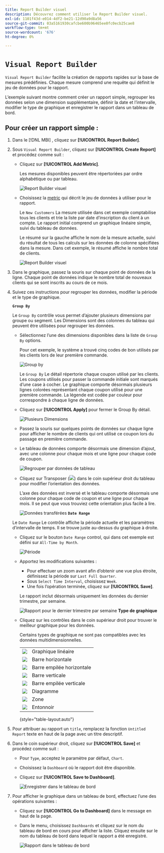 ```yaml
---
title: Report Builder visuel
description: Découvrez comment utiliser le Report Builder visuel.
exl-id: 1101f43d-e014-4df2-be21-12d90a9d8a56
source-git-commit: 03a5161930cafcbe600b96465ee0fc0ecb25cae8
workflow-type: tm+mt
source-wordcount: '676'
ht-degree: 0%

---
```


# `Visual Report Builder`

`Visual Report Builder` facilite la création de rapports rapides sur la base de mesures prédéfinies. Chaque mesure comprend une requête qui définit le jeu de données pour le rapport.

L’exemple suivant montre comment créer un rapport simple, regrouper les données selon une dimension supplémentaire, définir la date et l’intervalle, modifier le type de graphique et enregistrer le rapport dans un tableau de bord.

## Pour créer un rapport simple :

1. Dans le [!DNL MBI] , cliquez sur **[!UICONTROL Report Builder]**.

1. Sous `Visual Report Builder`, cliquez sur **[!UICONTROL Create Report]** et procédez comme suit :

   * Cliquez sur **[!UICONTROL Add Metric]**.

      Les mesures disponibles peuvent être répertoriées par ordre alphabétique ou par tableau.

      ![Report Builder visuel](../../assets/magento-bi-visual-report-builder-add-metric.png)

   * Choisissez la [metric](../../data-user/reports/ess-manage-data-metrics.md) qui décrit le jeu de données à utiliser pour le rapport.

      Le `New Customers` La mesure utilisée dans cet exemple comptabilise tous les clients et trie la liste par date d’inscription du client à un compte. Le rapport initial comprend un graphique linéaire simple, suivi du tableau de données.

      Le résumé sur la gauche affiche le nom de la mesure actuelle, suivi du résultat de tous les calculs sur les données de colonne spécifiées dans la mesure. Dans cet exemple, le résumé affiche le nombre total de clients.

      ![Report Builder visuel](../../assets/magento-bi-report-builder-untitled.png)

1. Dans le graphique, passez la souris sur chaque point de données de la ligne. Chaque point de données indique le nombre total de nouveaux clients qui se sont inscrits au cours de ce mois.

1. Suivez ces instructions pour regrouper les données, modifier la période et le type de graphique.

   **`Group By`**

   Le `Group By` contrôle vous permet d’ajouter plusieurs dimensions par groupe ou segment. Les Dimensions sont des colonnes du tableau qui peuvent être utilisées pour regrouper les données.

   * Sélectionnez l’une des dimensions disponibles dans la liste de `Group By` options.

      Pour cet exemple, le système a trouvé cinq codes de bon utilisés par les clients lors de leur première commande.

      ![Group by](../../assets/magento-bi-report-builder-group-by-dimensions.png)

      Le `Group By` Le détail répertorie chaque coupon utilisé par les clients. Les coupons utilisés pour passer la commande initiale sont marqués d’une case à cocher. Le graphique comporte désormais plusieurs lignes colorées représentant chaque coupon utilisé pour une première commande. La légende est codée par couleur pour correspondre à chaque ligne de données.

   * Cliquez sur **[!UICONTROL Apply]** pour fermer le Group By détail.

      ![Plusieurs Dimensions](../../assets/magento-bi-report-builder-group-by-dimension-detail.png)

   * Passez la souris sur quelques points de données sur chaque ligne pour afficher le nombre de clients qui ont utilisé ce coupon lors du passage en première commande.

   * Le tableau de données comporte désormais une dimension d’ajout, avec une colonne pour chaque mois et une ligne pour chaque code de coupon.

      ![Regrouper par données de tableau](../../assets/magento-bi-report-builder-group-by-table-data.png)

   * Cliquez sur Transposer (![](../../assets/magento-bi-btn-transpose.png)) dans le coin supérieur droit du tableau pour modifier l’orientation des données.

      L’axe des données est inversé et le tableau comporte désormais une colonne pour chaque code de coupon et une ligne pour chaque mois. Il se peut que vous trouviez cette orientation plus facile à lire.

      ![Données transférées](../../assets/magento-bi-report-builder-group-by-table-data-transposed.png)
   **`Date Range`**

   Le `Date Range` Le contrôle affiche la période actuelle et les paramètres d’intervalle de temps. Il se trouve juste au-dessus du graphique à droite.

   * Cliquez sur le bouton `Date Range` control, qui dans cet exemple est défini sur `All-Time by Month`.

      ![Période](../../assets/magento-bi-report-builder-date-range.png)

   * Apportez les modifications suivantes :

      * Pour effectuer un zoom avant afin d’obtenir une vue plus étroite, définissez la période sur `Last Full Quarter`.
      * Sous `Select Time Interval`, choisissez `Week`.
      * Une fois l’opération terminée, cliquez sur **[!UICONTROL Save]**.

      Le rapport inclut désormais uniquement les données du dernier trimestre, par semaine.

      ![Rapport pour le dernier trimestre par semaine](../../assets/magento-bi-report-builder-date-range-quarter-by-week-chart.png)
   **Type de graphique**

   * Cliquez sur les contrôles dans le coin supérieur droit pour trouver le meilleur graphique pour les données.

      Certains types de graphique ne sont pas compatibles avec les données multidimensionnelles.

      |  |  |
      |-----|-----|
      | ![](../../assets/magento-bi-btn-chart-line.png) | Graphique linéaire |
      | ![](../../assets/magento-bi-btn-chart-horz-bar.png) | Barre horizontale |
      | ![](../../assets/magento-bi-btn-chart-horz-stacked-bar.png) | Barre empilée horizontale |
      | ![](../../assets/magento-bi-btn-chart-vert-bar.png) | Barre verticale |
      | ![](../../assets/magento-bi-btn-chart-vert-stacked-bar.png) | Barre empilée verticale |
      | ![](../../assets/magento-bi-btn-chart-pie.png) | Diagramme |
      | ![](../../assets/magento-bi-btn-chart-area.png) | Zone |
      | ![](../../assets/magento-bi-btn-chart-funnel.png) | Entonnoir |

      {style=&quot;table-layout:auto&quot;}




1. Pour attribuer au rapport un `title`, remplacez la fonction `Untitled Report` texte en haut de la page avec un titre descriptif.

1. Dans le coin supérieur droit, cliquez sur **[!UICONTROL Save]** et procédez comme suit :

   * Pour `Type`, acceptez le paramètre par défaut, `Chart`.

   * Choisissez la `Dashboard` où le rapport doit être disponible.

   * Cliquez sur **[!UICONTROL Save to Dashboard]**.

      ![Enregistrer dans le tableau de bord](../../assets/magento-bi-report-builder-save-to-dashboard.png)

1. Pour afficher le graphique dans un tableau de bord, effectuez l’une des opérations suivantes :

   * Cliquez sur **[!UICONTROL Go to Dashboard]** dans le message en haut de la page.

   * Dans le menu, choisissez `Dashboards` et cliquez sur le nom du tableau de bord en cours pour afficher la liste. Cliquez ensuite sur le nom du tableau de bord dans lequel le rapport a été enregistré.

      ![Rapport dans le tableau de bord](../../assets/magento-bi-report-builder-my-dashboard.png)
